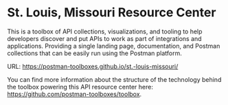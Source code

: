# St. Louis, Missouri Resource Center
This is a toolbox of API collections, visualizations, and tooling to help developers discover and put APIs to work as part of integrations and applications. Providing a single landing page, documentation, and Postman collections that can be easily run using the Postman platform.

URL: https://postman-toolboxes.github.io/st.-louis-missouri/

You can find more information about the structure of the technology behind the toolbox powering this API resource center here: https://github.com/postman-toolboxes/toolbox.
